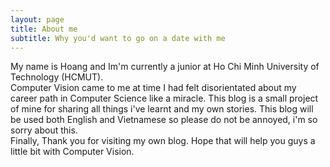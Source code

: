 ```yaml
---
layout: page
title: About me
subtitle: Why you'd want to go on a date with me
---
```


My name is Hoang and Im'm currently a junior at Ho Chi Minh University of Technology (HCMUT).   
Computer Vision came to me at time I had felt disorientated about my career path in Computer Science like a miracle. This blog is a small project of mine for sharing all things i've learnt and my own stories. This blog will be used both English and Vietnamese so please do not be annoyed, i'm so sorry about this.   
Finally, Thank you for visiting my own blog. Hope that will help you guys a little bit with Computer Vision.

